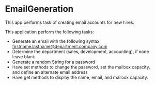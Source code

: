 # EmailGeneration
This app performs task of creating email accounts for new hires.<br>

This application perform the following tasks:
* Generate an email with the following syntax: firstname.lastname@department.company.com
* Determine the department (sales, development, accounting), if none leave blank
* Generate a random String for a password
* Have set methods to change the password, set the mailbox capacity, and define an alternate email address
* Have get methods to display the name, email, and mailbox capacity.
